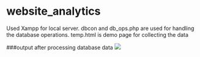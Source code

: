 # website_analytics

Used Xampp for local server.
dbcon and db_ops.php are used for handling the database operations.
temp.html is demo page for collecting the data

###output after processing database data
![]('data_from_db.jpg')

